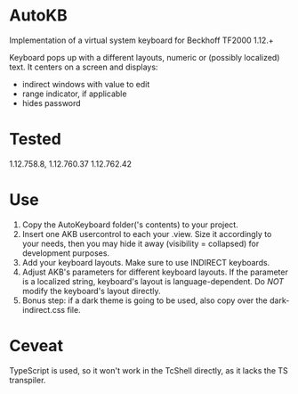 # AutoKB
Implementation of a virtual system  keyboard for Beckhoff TF2000 1.12.+

Keyboard pops up with a different layouts, numeric or (possibly localized) text. It centers on a screen and displays:
* indirect windows with value to edit
* range indicator, if applicable
* hides password
 
# Tested
1.12.758.8,
1.12.760.37
1.12.762.42

# Use
1. Copy the AutoKeyboard folder('s contents) to your project.
1. Insert one AKB usercontrol to each your .view. Size it accordingly to your needs, then you may hide it away (visibility = collapsed) for development purposes.
1. Add your keyboard layouts. Make sure to use INDIRECT keyboards.
1. Adjust AKB's parameters for different keyboard layouts. If the parameter is a localized string, keyboard's layout is language-dependent. Do *NOT* modify the keyboard's layout directly.
1. Bonus step: if a dark theme is going to be used, also copy over the dark-indirect.css file.

# Ceveat
TypeScript is used, so it won't work in the TcShell directly, as it lacks the TS transpiler.

